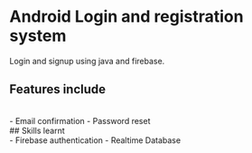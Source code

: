 # Android Login and registration system 

Login and signup using java and firebase. 
<br/>
## Features include
<br/>
- Email confirmation
- Password reset
<br/>
## Skills learnt
<br/>
- Firebase authentication
- Realtime Database

